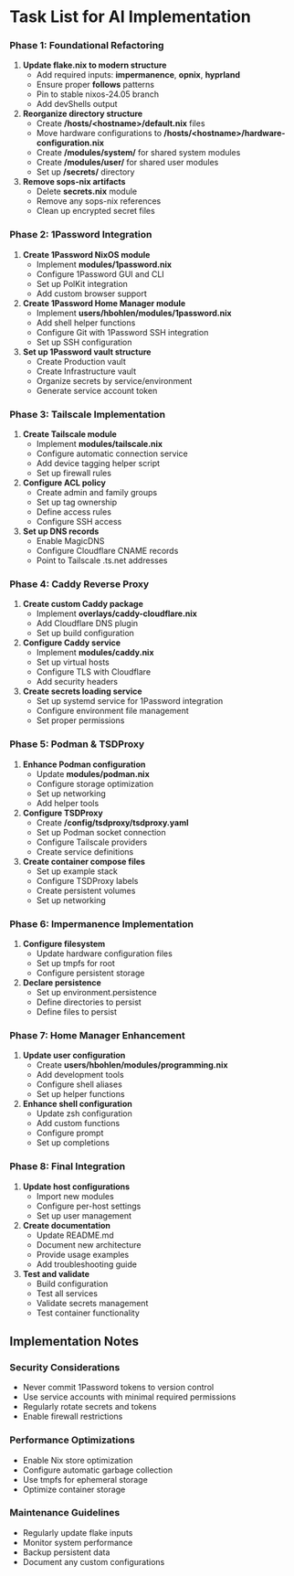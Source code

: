 # Task List for AI Implementation

### Phase 1: Foundational Refactoring

1. **Update flake.nix to modern structure**
   * Add required inputs: **impermanence**, **opnix**, **hyprland**
   * Ensure proper **follows** patterns
   * Pin to stable nixos-24.05 branch
   * Add devShells output
2. **Reorganize directory structure**
   * Create **/hosts/\<hostname>/default.nix** files
   * Move hardware configurations to **/hosts/\<hostname>/hardware-configuration.nix**
   * Create **/modules/system/** for shared system modules
   * Create **/modules/user/** for shared user modules
   * Set up **/secrets/** directory
3. **Remove sops-nix artifacts**
   * Delete **secrets.nix** module
   * Remove any sops-nix references
   * Clean up encrypted secret files



### Phase 2: 1Password Integration

1. **Create 1Password NixOS module**
   * Implement **modules/1password.nix**
   * Configure 1Password GUI and CLI
   * Set up PolKit integration
   * Add custom browser support
2. **Create 1Password Home Manager module**
   * Implement **users/hbohlen/modules/1password.nix**
   * Add shell helper functions
   * Configure Git with 1Password SSH integration
   * Set up SSH configuration
3. **Set up 1Password vault structure**
   * Create Production vault
   * Create Infrastructure vault
   * Organize secrets by service/environment
   * Generate service account token



### Phase 3: Tailscale Implementation

1. **Create Tailscale module**
   * Implement **modules/tailscale.nix**
   * Configure automatic connection service
   * Add device tagging helper script
   * Set up firewall rules
2. **Configure ACL policy**
   * Create admin and family groups
   * Set up tag ownership
   * Define access rules
   * Configure SSH access
3. **Set up DNS records**
   * Enable MagicDNS
   * Configure Cloudflare CNAME records
   * Point to Tailscale .ts.net addresses



### Phase 4: Caddy Reverse Proxy

1. **Create custom Caddy package**
   * Implement **overlays/caddy-cloudflare.nix**
   * Add Cloudflare DNS plugin
   * Set up build configuration
2. **Configure Caddy service**
   * Implement **modules/caddy.nix**
   * Set up virtual hosts
   * Configure TLS with Cloudflare
   * Add security headers
3. **Create secrets loading service**
   * Set up systemd service for 1Password integration
   * Configure environment file management
   * Set proper permissions



### Phase 5: Podman & TSDProxy

1. **Enhance Podman configuration**
   * Update **modules/podman.nix**
   * Configure storage optimization
   * Set up networking
   * Add helper tools
2. **Configure TSDProxy**
   * Create **/config/tsdproxy/tsdproxy.yaml**
   * Set up Podman socket connection
   * Configure Tailscale providers
   * Create service definitions
3. **Create container compose files**
   * Set up example stack
   * Configure TSDProxy labels
   * Create persistent volumes
   * Set up networking



### Phase 6: Impermanence Implementation

1. **Configure filesystem**
   * Update hardware configuration files
   * Set up tmpfs for root
   * Configure persistent storage
2. **Declare persistence**
   * Set up environment.persistence
   * Define directories to persist
   * Define files to persist



### Phase 7: Home Manager Enhancement

1. **Update user configuration**
   * Create **users/hbohlen/modules/programming.nix**
   * Add development tools
   * Configure shell aliases
   * Set up helper functions
2. **Enhance shell configuration**
   * Update zsh configuration
   * Add custom functions
   * Configure prompt
   * Set up completions



### Phase 8: Final Integration

1. **Update host configurations**
   * Import new modules
   * Configure per-host settings
   * Set up user management
2. **Create documentation**
   * Update README.md
   * Document new architecture
   * Provide usage examples
   * Add troubleshooting guide
3. **Test and validate**
   * Build configuration
   * Test all services
   * Validate secrets management
   * Test container functionality



## Implementation Notes

### Security Considerations

* Never commit 1Password tokens to version control
* Use service accounts with minimal required permissions
* Regularly rotate secrets and tokens
* Enable firewall restrictions



### Performance Optimizations

* Enable Nix store optimization
* Configure automatic garbage collection
* Use tmpfs for ephemeral storage
* Optimize container storage



### Maintenance Guidelines

* Regularly update flake inputs
* Monitor system performance
* Backup persistent data
* Document any custom configurations
